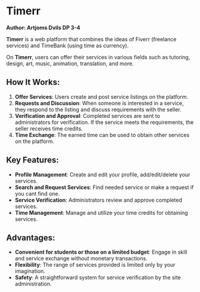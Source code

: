 # Timerr
**Author: Artjoms Dvils DP 3-4**

**Timerr** is a web platform that combines the ideas of Fiverr (freelance services) and TimeBank (using time as currency).

On **Timerr**, users can offer their services in various fields such as tutoring, design, art, music, animation, translation, and more.

## How It Works:
1. **Offer Services**: Users create and post service listings on the platform.
2. **Requests and Discussion**: When someone is interested in a service, they respond to the listing and discuss requirements with the seller.
3. **Verification and Approval**: Completed services are sent to administrators for verification. If the service meets the requirements, the seller receives time credits.
4. **Time Exchange**: The earned time can be used to obtain other services on the platform.

## Key Features:
- **Profile Management**: Create and edit your profile, add/edit/delete your services.
- **Search and Request Services**: Find needed service or make a request if you cant find one.
- **Service Verification**: Administrators review and approve completed services.
- **Time Management**: Manage and utilize your time credits for obtaining services.

## Advantages:
- **Convenient for students or those on a limited budget**: Engage in skill and service exchange without monetary transactions.
- **Flexibility**: The range of services provided is limited only by your imagination.
- **Safety**: A straightforward system for service verification by the site administration.
